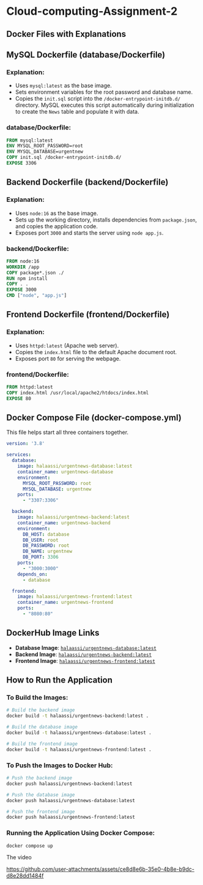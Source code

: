 # Cloud-computing-Assignment-2
## Docker Files with Explanations

## MySQL Dockerfile (database/Dockerfile)

### Explanation:
- Uses `mysql:latest` as the base image.
- Sets environment variables for the root password and database name.
- Copies the `init.sql` script into the `/docker-entrypoint-initdb.d/` directory. MySQL executes this script automatically during initialization to create the `News` table and populate it with data.

### database/Dockerfile:
```dockerfile
FROM mysql:latest
ENV MYSQL_ROOT_PASSWORD=root
ENV MYSQL_DATABASE=urgentnew
COPY init.sql /docker-entrypoint-initdb.d/
EXPOSE 3306
```

## Backend Dockerfile (backend/Dockerfile)

### Explanation:
- Uses `node:16` as the base image.
- Sets up the working directory, installs dependencies from `package.json`, and copies the application code.
- Exposes port `3000` and starts the server using `node app.js`.

### backend/Dockerfile:
```dockerfile
FROM node:16
WORKDIR /app
COPY package*.json ./
RUN npm install
COPY . .
EXPOSE 3000
CMD ["node", "app.js"]
```

## Frontend Dockerfile (frontend/Dockerfile)

### Explanation:
- Uses `httpd:latest` (Apache web server).
- Copies the `index.html` file to the default Apache document root.
- Exposes port `80` for serving the webpage.

### frontend/Dockerfile:
```dockerfile
FROM httpd:latest
COPY index.html /usr/local/apache2/htdocs/index.html
EXPOSE 80
```
## Docker Compose File (docker-compose.yml)

This file helps start all three containers together.

```yaml
version: '3.8'

services:
  database:
    image: halaassi/urgentnews-database:latest
    container_name: urgentnews-database
    environment:
      MYSQL_ROOT_PASSWORD: root
      MYSQL_DATABASE: urgentnew
    ports:
      - "3307:3306"

  backend:
    image: halaassi/urgentnews-backend:latest
    container_name: urgentnews-backend
    environment:
      DB_HOST: database
      DB_USER: root
      DB_PASSWORD: root
      DB_NAME: urgentnew
      DB_PORT: 3306
    ports:
      - "3000:3000"
    depends_on:
      - database

  frontend:
    image: halaassi/urgentnews-frontend:latest
    container_name: urgentnews-frontend
    ports:
      - "8080:80"
```

## DockerHub Image Links

- **Database Image**: [`halaassi/urgentnews-database:latest`](https://hub.docker.com/r/halaassi/urgentnews-database)
- **Backend Image**: [`halaassi/urgentnews-backend:latest`](https://hub.docker.com/r/halaassi/urgentnews-backend)
- **Frontend Image**: [`halaassi/urgentnews-frontend:latest`](https://hub.docker.com/r/halaassi/urgentnews-frontend)




##  How to Run the Application

### To Build the Images:
```sh
# Build the backend image
docker build -t halaassi/urgentnews-backend:latest .

# Build the database image
docker build -t halaassi/urgentnews-database:latest .

# Build the frontend image
docker build -t halaassi/urgentnews-frontend:latest .
```

### To Push the Images to Docker Hub:
```sh
# Push the backend image
docker push halaassi/urgentnews-backend:latest

# Push the database image
docker push halaassi/urgentnews-database:latest

# Push the frontend image
docker push halaassi/urgentnews-frontend:latest
```

### Running the Application Using Docker Compose:
```sh
docker compose up
```

The video
 


https://github.com/user-attachments/assets/ce8d8e6b-35e0-4b8e-b9dc-d8e28dd1484f




